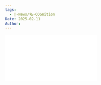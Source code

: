 ```yaml
---
tags:
  - 📰-News/🗞️-COGnition
Date: 2025-02-11
Author: 
---
```

![2025.02.11-COGnition.pdf](./Admin/Attachments/2025.02.11-COGnition.pdf)